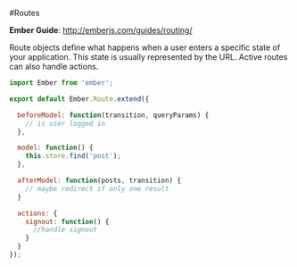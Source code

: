 #Routes

**Ember Guide**: http://emberjs.com/guides/routing/

Route objects define what happens when a user enters a specific state of your application. This state is usually represented by the URL. Active routes can also handle actions.

```js
import Ember from 'ember';

export default Ember.Route.extend({

  beforeModel: function(transition, queryParams) {
  	// is user logged in
  },

  model: function() {
    this.store.find('post');
  },

  afterModel: function(posts, transition) {
  	// maybe redirect if only one result
  }

  actions: {
    signout: function() {
      //handle signout
    }
  }
});
```